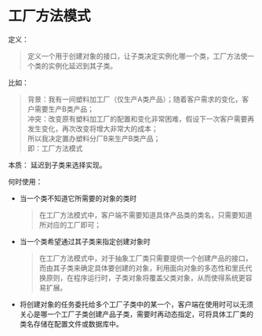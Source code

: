 # 工厂方法模式
定义：
  > 定义一个用于创建对象的接口，让子类决定实例化哪一个类，工厂方法使一个类的实例化延迟到其子类。

比如：
  > 背景：我有一间塑料加工厂（仅生产A类产品）；随着客户需求的变化，客户需要生产B类产品；  
    冲突：改变原有塑料加工厂的配置和变化非常困难，假设下一次客户需要再发生变化，再次改变将增大非常大的成本；  
    所以我决定置办塑料分厂B来生产B类产品；  
    即：工厂方法模式

本质： 延迟到子类来选择实现。    

何时使用： 
  * 当一个类不知道它所需要的对象的类时
    > 在工厂方法模式中，客户端不需要知道具体产品类的类名，只需要知道所对应的工厂即可；
  * 当一个类希望通过其子类来指定创建对象时
    > 在工厂方法模式中，对于抽象工厂类只需要提供一个创建产品的接口，而由其子类来确定具体要创建的对象，利用面向对象的多态性和里氏代换原则，在程序运行时，子类对象将覆盖父类对象，从而使得系统更容易扩展。
  * 将创建对象的任务委托给多个工厂子类中的某一个，客户端在使用时可以无须关心是哪一个工厂子类创建产品子类，需要时再动态指定，可将具体工厂类的类名存储在配置文件或数据库中。